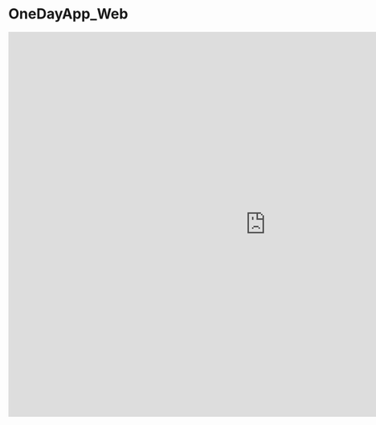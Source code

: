 # OneDayApp_Web
<iframe src="http://www.onedayapp.cn" width="1024px" height="768px" frameborder="0" scrolling="no"> </iframe>
